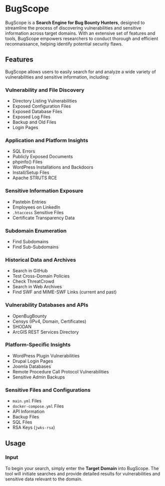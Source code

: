# BugScope

BugScope is a **Search Engine for Bug Bounty Hunters**, designed to streamline the process of discovering vulnerabilities and sensitive information across target domains. With an extensive set of features and tools, BugScope empowers researchers to conduct thorough and efficient reconnaissance, helping identify potential security flaws.

## Features

BugScope allows users to easily search for and analyze a wide variety of vulnerabilities and sensitive information, including:

### Vulnerability and File Discovery
- Directory Listing Vulnerabilities
- Exposed Configuration Files
- Exposed Database Files
- Exposed Log Files
- Backup and Old Files
- Login Pages

### Application and Platform Insights
- SQL Errors
- Publicly Exposed Documents
- phpinfo() Files
- WordPress Installations and Backdoors
- Install/Setup Files
- Apache STRUTS RCE

### Sensitive Information Exposure
- Pastebin Entries
- Employees on LinkedIn
- `.htaccess` Sensitive Files
- Certificate Transparency Data

### Subdomain Enumeration
- Find Subdomains
- Find Sub-Subdomains

### Historical Data and Archives
- Search in GitHub
- Test Cross-Domain Policies
- Check ThreatCrowd
- Search in Web Archives
- Find SWF and MIME-SWF Links (current and past)

### Vulnerability Databases and APIs
- OpenBugBounty
- Censys (IPv4, Domain, Certificates)
- SHODAN
- ArcGIS REST Services Directory

### Platform-Specific Insights
- WordPress Plugin Vulnerabilities
- Drupal Login Pages
- Joomla Databases
- Remote Procedure Call Protocol Vulnerabilities
- Sensitive Admin Backups

### Sensitive Files and Configurations
- `main.yml` Files
- `docker-compose.yml` Files
- API Information
- Backup Files
- SQL Files
- RSA Keys (`jwks-rsa`)

## Usage

### Input
To begin your search, simply enter the **Target Domain** into BugScope. The tool will initiate searches and provide detailed results for vulnerabilities and sensitive data relevant to the domain.
